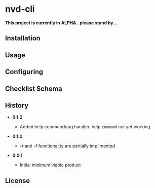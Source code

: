 # nvd-cli

**This project is currently in ALPHA.. please stand by...**

## Installation

## Usage

## Configuring

## Checklist Schema

## History

- **0.1.2**
    - Added help command/arg handler.  help `command` not yet working


- **0.1.0**
    - -r and -f functionality are partially implimented


- **0.0.1**
    - Initial minimum viable product


## License
